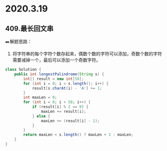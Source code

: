 # 2020.3.19

## 409.最长回文串

:black_nib:解题思路：

1. 将字符串的每个字符个数存起来，偶数个数的字符可以添加，奇数个数的字符需要减掉一个，最后可以添加一个奇数字符。

```java
class Solution {
	public int longestPalindrome(String s) {
		int[] result = new int[58];
		for (int i = 0; i < s.length(); i++) {
			result[s.charAt(i) - 'A'] += 1;
		}
		int maxLen = 0;
		for (int i = 0; i < 58; i++) {
			if (result[i] % 2 == 0) {
				maxLen += result[i];
			} else {
				maxLen += (result[i] - 1);
			}
		}
		return maxLen < s.length() ? maxLen + 1 : maxLen;
	}
}
```
